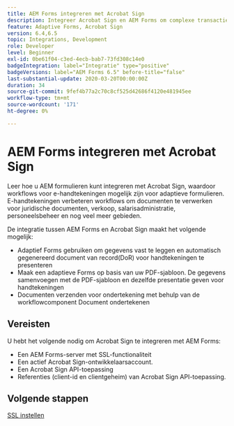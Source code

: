 ```yaml
---
title: AEM Forms integreren met Acrobat Sign
description: Integreer Acrobat Sign en AEM Forms om complexe transacties te automatiseren en juridische e-handtekeningen op te nemen als onderdeel van een naadloze digitale ervaring.
feature: Adaptive Forms, Acrobat Sign
version: 6.4,6.5
topic: Integrations, Development
role: Developer
level: Beginner
exl-id: 0be61f04-c3ed-4ecb-bab7-73fd308c14e0
badgeIntegration: label="Integratie" type="positive"
badgeVersions: label="AEM Forms 6.5" before-title="false"
last-substantial-update: 2020-03-20T00:00:00Z
duration: 34
source-git-commit: 9fef4b77a2c70c8cf525d42686f4120e481945ee
workflow-type: tm+mt
source-wordcount: '171'
ht-degree: 0%

---
```


# AEM Forms integreren met Acrobat Sign

Leer hoe u AEM formulieren kunt integreren met Acrobat Sign, waardoor workflows voor e-handtekeningen mogelijk zijn voor adaptieve formulieren. E-handtekeningen verbeteren workflows om documenten te verwerken voor juridische documenten, verkoop, salarisadministratie, personeelsbeheer en nog veel meer gebieden.

De integratie tussen AEM Forms en Acrobat Sign maakt het volgende mogelijk:

* Adaptief Forms gebruiken om gegevens vast te leggen en automatisch gegenereerd document van record(DoR) voor handtekeningen te presenteren
* Maak een adaptieve Forms op basis van uw PDF-sjabloon. De gegevens samenvoegen met de PDF-sjabloon en dezelfde presentatie geven voor handtekeningen
* Documenten verzenden voor ondertekening met behulp van de workflowcomponent Document ondertekenen

## Vereisten

U hebt het volgende nodig om Acrobat Sign te integreren met AEM Forms:

* Een AEM Forms-server met SSL-functionaliteit
* Een actief Acrobat Sign-ontwikkelaarsaccount.
* Een Acrobat Sign API-toepassing
* Referenties (client-id en clientgeheim) van Acrobat Sign API-toepassing.

## Volgende stappen

[SSL instellen](./set-up-ssl.md)
